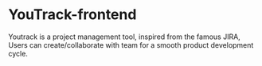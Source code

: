 # YouTrack-frontend
Youtrack is a project management tool, inspired from the famous JIRA, Users can create/collaborate with team for a smooth product development cycle.


